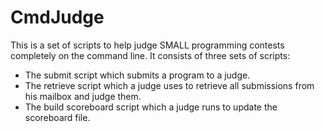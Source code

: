 CmdJudge
========

This is a set of scripts to help judge SMALL programming contests completely on the command line. It consists of three sets of scripts:
* The submit script which submits a program to a judge.
* The retrieve script which a judge uses to retrieve all submissions from his mailbox and judge them.
* The build scoreboard script which a judge runs to update the scoreboard file.
